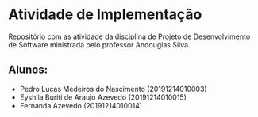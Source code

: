 # Atividade de Implementação
Repositório com as atividade da disciplina de Projeto de Desenvolvimento de Software ministrada pelo professor Andouglas Silva.

## Alunos:
- Pedro Lucas Medeiros do Nascimento (20191214010003)
- Eyshila Buriti de Araujo Azevedo (20191214010015)
- Fernanda Azevedo (20191214010014)
